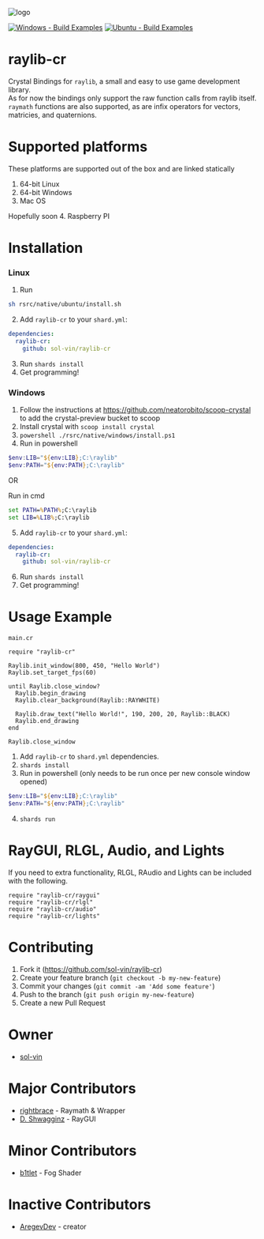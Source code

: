 ![logo](logo/raylib-cr_256x256.png)

[![Windows - Build Examples](https://github.com/sol-vin/raylib-cr/actions/workflows/windows-build.yml/badge.svg)](https://github.com/sol-vin/raylib-cr/actions/workflows/windows-build.yml)
[![Ubuntu - Build Examples](https://github.com/sol-vin/raylib-cr/actions/workflows/ubuntu-build.yml/badge.svg)](https://github.com/sol-vin/raylib-cr/actions/workflows/ubuntu-build.yml)

# raylib-cr

Crystal Bindings for `raylib`, a small and easy to use game development library.  
As for now the bindings only support the raw function calls from raylib itself.
`raymath` functions are also supported, as are infix operators for vectors,
matricies, and quaternions.
# Supported platforms

These platforms are supported out of the box and are linked statically
1. 64-bit Linux
2. 64-bit Windows
3. Mac OS

Hopefully soon
4. Raspberry PI

# Installation

### Linux
1. Run
```sh
sh rsrc/native/ubuntu/install.sh
```
2. Add `raylib-cr` to your `shard.yml`:
```yml
dependencies:
  raylib-cr:
    github: sol-vin/raylib-cr
```
3. Run `shards install`
4. Get programming!

### Windows

1. Follow the instructions at https://github.com/neatorobito/scoop-crystal to add the crystal-preview bucket to scoop
2. Install crystal with `scoop install crystal`
3. `powershell ./rsrc/native/windows/install.ps1`
4. Run in powershell
```powershell
$env:LIB="${env:LIB};C:\raylib"
$env:PATH="${env:PATH};C:\raylib"
```

OR

Run in cmd
```cmd
set PATH=%PATH%;C:\raylib
set LIB=%LIB%;C:\raylib
```
5. Add `raylib-cr` to your `shard.yml`:
```yml
dependencies:
  raylib-cr:
    github: sol-vin/raylib-cr
```
6. Run `shards install`
7. Get programming!

# Usage Example

`main.cr`

```crystal
require "raylib-cr"

Raylib.init_window(800, 450, "Hello World")
Raylib.set_target_fps(60)

until Raylib.close_window?
  Raylib.begin_drawing
  Raylib.clear_background(Raylib::RAYWHITE)
  
  Raylib.draw_text("Hello World!", 190, 200, 20, Raylib::BLACK)
  Raylib.end_drawing
end

Raylib.close_window
```
 1. Add `raylib-cr` to `shard.yml` dependencies.
 2. `shards install`
 3. Run in powershell (only needs to be run once per new console window opened)
```powershell
$env:LIB="${env:LIB};C:\raylib"
$env:PATH="${env:PATH};C:\raylib"
```
 4. `shards run`

# RayGUI, RLGL, Audio, and Lights
If you need to extra functionality, RLGL, RAudio and Lights can be included with the following.
```crystal
require "raylib-cr/raygui"
require "raylib-cr/rlgl"
require "raylib-cr/audio"
require "raylib-cr/lights"
```
# Contributing

1. Fork it (https://github.com/sol-vin/raylib-cr)
2. Create your feature branch (`git checkout -b my-new-feature`)
3. Commit your changes (`git commit -am 'Add some feature'`)
4. Push to the branch (`git push origin my-new-feature`)
5. Create a new Pull Request

# Owner
- [sol-vin](https://github.com/sol-vin)

# Major Contributors
- [rightbrace](https://github.com/b1tlet) - Raymath & Wrapper
- [D. Shwagginz](https://github.com/D-Shwagginz) - RayGUI
# Minor Contributors
- [b1tlet](https://github.com/b1tlet) - Fog Shader

# Inactive Contributors
- [AregevDev](https://github.com/AregevDev) - creator
